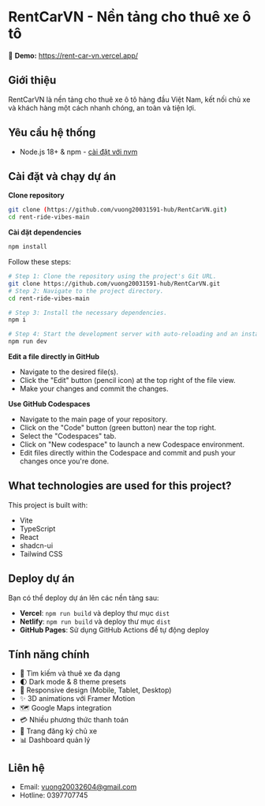 # RentCarVN - Nền tảng cho thuê xe ô tô

🔗 **Demo:** https://rent-car-vn.vercel.app/

## Giới thiệu

RentCarVN là nền tảng cho thuê xe ô tô hàng đầu Việt Nam, kết nối chủ xe và khách hàng một cách nhanh chóng, an toàn và tiện lợi.

## Yêu cầu hệ thống

- Node.js 18+ & npm - [cài đặt với nvm](https://github.com/nvm-sh/nvm#installing-and-updating)

## Cài đặt và chạy dự án

**Clone repository**

```bash
git clone (https://github.com/vuong20031591-hub/RentCarVN.git)
cd rent-ride-vibes-main
```

**Cài đặt dependencies**

```bash
npm install
```

Follow these steps:

```sh
# Step 1: Clone the repository using the project's Git URL.
git clone https://github.com/vuong20031591-hub/RentCarVN.git
# Step 2: Navigate to the project directory.
cd rent-ride-vibes-main

# Step 3: Install the necessary dependencies.
npm i

# Step 4: Start the development server with auto-reloading and an instant preview.
npm run dev
```

**Edit a file directly in GitHub**

- Navigate to the desired file(s).
- Click the "Edit" button (pencil icon) at the top right of the file view.
- Make your changes and commit the changes.

**Use GitHub Codespaces**

- Navigate to the main page of your repository.
- Click on the "Code" button (green button) near the top right.
- Select the "Codespaces" tab.
- Click on "New codespace" to launch a new Codespace environment.
- Edit files directly within the Codespace and commit and push your changes once you're done.

## What technologies are used for this project?

This project is built with:

- Vite
- TypeScript
- React
- shadcn-ui
- Tailwind CSS

## Deploy dự án

Bạn có thể deploy dự án lên các nền tảng sau:

- **Vercel**: `npm run build` và deploy thư mục `dist`
- **Netlify**: `npm run build` và deploy thư mục `dist`
- **GitHub Pages**: Sử dụng GitHub Actions để tự động deploy

## Tính năng chính

- 🚗 Tìm kiếm và thuê xe đa dạng
- 🌓 Dark mode & 8 theme presets
- 📱 Responsive design (Mobile, Tablet, Desktop)
- ✨ 3D animations với Framer Motion
- 🗺️ Google Maps integration
- 💳 Nhiều phương thức thanh toán
- 👤 Trang đăng ký chủ xe
- 📊 Dashboard quản lý

## Liên hệ

- Email: vuong20032604@gmail.com
- Hotline: 0397707745
